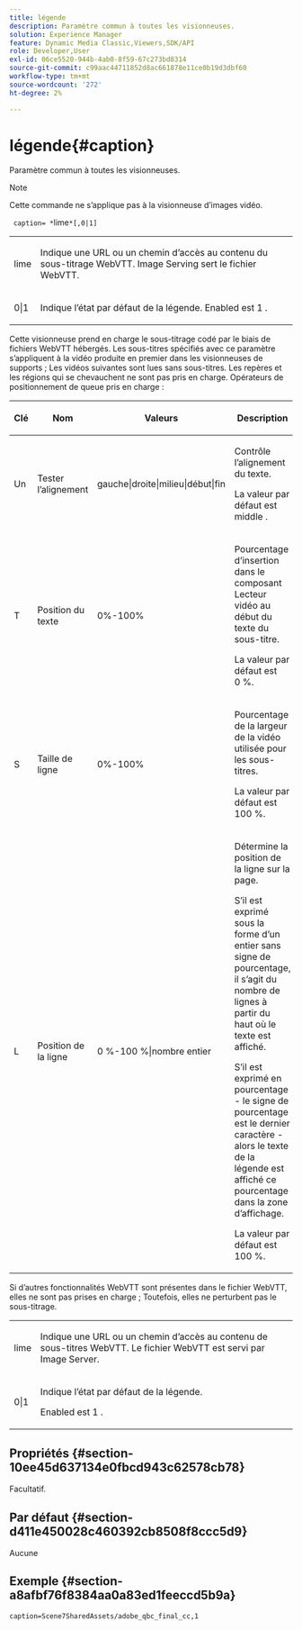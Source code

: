 ```yaml
---
title: légende
description: Paramètre commun à toutes les visionneuses.
solution: Experience Manager
feature: Dynamic Media Classic,Viewers,SDK/API
role: Developer,User
exl-id: 06ce5520-944b-4ab0-8f59-67c273bd8314
source-git-commit: c99aac44711852d8ac661878e11ce0b19d3dbf60
workflow-type: tm+mt
source-wordcount: '272'
ht-degree: 2%

---
```


# légende{#caption}

Paramètre commun à toutes les visionneuses.

>[!NOTE]
>
>Cette commande ne s’applique pas à la visionneuse d’images vidéo.

` caption= *`lime`*[,0|1]`

<table id="table_9B98C97485DD4DEB8A6ECBCE8DF6B886"> 
 <tbody> 
  <tr> 
   <td colname="col1"> <p> <span class="codeph"><span class="varname"> lime </span> </span> </p> </td> 
   <td colname="col2"> <p> Indique une URL ou un chemin d’accès au contenu du sous-titrage WebVTT. Image Serving sert le fichier WebVTT. </p> </td> 
  </tr> 
  <tr> 
   <td colname="col1"> <p> <span class="codeph"> 0|1 </span> </p> </td> 
   <td colname="col2"> <p> Indique l’état par défaut de la légende. Enabled est <span class="codeph"> 1 </span>. </p> </td> 
  </tr> 
 </tbody> 
</table>

Cette visionneuse prend en charge le sous-titrage codé par le biais de fichiers WebVTT hébergés. Les sous-titres spécifiés avec ce paramètre s’appliquent à la vidéo produite en premier dans les visionneuses de supports ; Les vidéos suivantes sont lues sans sous-titres. Les repères et les régions qui se chevauchent ne sont pas pris en charge. Opérateurs de positionnement de queue pris en charge :

<table id="table_E752D7D8C1AA40C6B8A7057D2BB379C1"> 
 <thead> 
  <tr> 
   <th colname="col1" class="entry"> <p>Clé </p> </th> 
   <th colname="col2" class="entry"> <p>Nom </p> </th> 
   <th colname="col3" class="entry"> <p>Valeurs </p> </th> 
   <th colname="col4" class="entry"> <p>Description </p> </th> 
  </tr> 
 </thead>
 <tbody> 
  <tr> 
   <td colname="col1"> <p> <span class="codeph"> Un </span> </p> </td> 
   <td colname="col2"> <p>Tester l’alignement </p> </td> 
   <td colname="col3"> <p> <span class="codeph"> gauche|droite|milieu|début|fin </span> </p> </td> 
   <td colname="col4"> <p> Contrôle l’alignement du texte. </p> <p>La valeur par défaut est <span class="codeph"> middle </span>. </p> </td> 
  </tr> 
  <tr> 
   <td colname="col1"> <p> <span class="codeph"> T </span> </p> </td> 
   <td colname="col2"> <p>Position du texte </p> </td> 
   <td colname="col3"> <p> 0%-100% </p> </td> 
   <td colname="col4"> <p> Pourcentage d’insertion dans le composant Lecteur vidéo au début du texte du sous-titre. </p> <p>La valeur par défaut est <span class="codeph"> 0 %. </span> </p> </td> 
  </tr> 
  <tr> 
   <td colname="col1"> <p> <span class="codeph"> S </span> </p> </td> 
   <td colname="col2"> <p>Taille de ligne </p> </td> 
   <td colname="col3"> <p> 0%-100% </p> </td> 
   <td colname="col4"> <p> Pourcentage de la largeur de la vidéo utilisée pour les sous-titres. </p> <p>La valeur par défaut est <span class="codeph"> 100 %. </span> </p> </td> 
  </tr> 
  <tr> 
   <td colname="col1"> <p> <span class="codeph"> L </span> </p> </td> 
   <td colname="col2"> <p>Position de la ligne </p> </td> 
   <td colname="col3"> <p> 0 %-100 %|nombre entier </p> </td> 
   <td colname="col4"> <p> Détermine la position de la ligne sur la page. </p> <p>S’il est exprimé sous la forme d’un entier sans signe de pourcentage, il s’agit du nombre de lignes à partir du haut où le texte est affiché. </p> <p>S’il est exprimé en pourcentage - le signe de pourcentage est le dernier caractère - alors le texte de la légende est affiché ce pourcentage dans la zone d’affichage. </p> <p>La valeur par défaut est <span class="codeph"> 100 %. </span> </p> </td> 
  </tr> 
 </tbody> 
</table>

Si d’autres fonctionnalités WebVTT sont présentes dans le fichier WebVTT, elles ne sont pas prises en charge ; Toutefois, elles ne perturbent pas le sous-titrage.

<table id="table_CB7B4DFC6B654AECA1AF6594E3FD5C46"> 
 <tbody> 
  <tr> 
   <td colname="col1"> <p> <span class="codeph"><span class="varname"> lime </span> </span> </p> </td> 
   <td colname="col2"> <p> Indique une URL ou un chemin d’accès au contenu de sous-titres WebVTT. Le fichier WebVTT est servi par Image Server. </p> </td> 
  </tr> 
  <tr> 
   <td colname="col1"> <p> <span class="codeph"> 0|1 </span> </p> </td> 
   <td colname="col2"> <p> Indique l’état par défaut de la légende. </p> <p>Enabled est <span class="codeph"> 1 </span>. </p> </td> 
  </tr> 
 </tbody> 
</table>

## Propriétés {#section-10ee45d637134e0fbcd943c62578cb78}

Facultatif.

## Par défaut {#section-d411e450028c460392cb8508f8ccc5d9}

Aucune

## Exemple {#section-a8afbf76f8384aa0a83ed1feeccd5b9a}

```
caption=Scene7SharedAssets/adobe_qbc_final_cc,1
```
